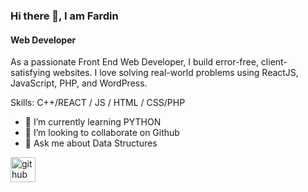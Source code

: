 ### Hi there 👋, I am Fardin
#### Web Developer

As a passionate Front End Web Developer, I build error-free, client-satisfying websites. I love solving real-world problems using ReactJS, JavaScript, PHP, and WordPress.

Skills:  C++/REACT / JS / HTML / CSS/PHP

- 🌱 I’m currently learning PYTHON 
- 👯 I’m looking to collaborate on Github 
- 💬 Ask me about Data Structures 


[<img src='https://cdn.jsdelivr.net/npm/simple-icons@3.0.1/icons/github.svg' alt='github' height='40'>](https://github.com/FardinFardin)  

